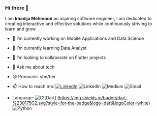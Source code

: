 ### Hi there 👋


I am **khadija Mehmood** an aspiring software engineer, I am dedicated to creating interactive and effective solutions while continuously striving to learn and grow


- 🔭 I’m currently working on Mobile Applications and Data Science
- 🌱 I’m currently learning Data Analyst 
- 👯 I’m looking to collaborate on Flutter projects
- 💬 Ask me about tech
- 😄 Pronouns: she/her 
- 📫 How to reach me:
  [![LinkedIn](https://img.shields.io/badge/Khadija-%230077B5.svg?style=for-the-badge&logo=linkedin&logoColor=white&link=https://www.linkedin.com/in/iamkhadija/)](https://www.linkedin.com/in/iamkhadija/)
  ![LinkedIn](https://img.shields.io/badge/linkedin-%230077B5.svg?style=for-the-badge&logo=linkedin&logoColor=white&link=https://www.linkedin.com/in/iamkhadija/) ![Medium](https://img.shields.io/badge/Medium-12100E?style=for-the-badge&logo=medium&logoColor=white&link=https://medium.com/@khadijamehmood)
![Gmail](https://img.shields.io/badge/Gmail-D14836?style=for-the-badge&logo=gmail&logoColor=white&link=khadijamehmood477@gmail.com)

- Language:
![C](https://img.shields.io/badge/c-%2300599C.svg?style=for-the-badge&logo=c&logoColor=white)![Dart] 
(https://img.shields.io/badge/dart-%230175C2.svg?style=for-the-badge&logo=dart&logoColor=white) 
![Python](https://img.shields.io/badge/python-3670A0?style=for-the-badge&logo=python&logoColor=ffdd54)





